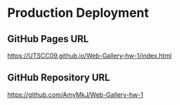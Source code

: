 # Production Deployment

## GitHub Pages URL
https://UTSCC09.github.io/Web-Gallery-hw-1/index.html

## GitHub Repository URL
https://github.com/AmyMkJ/Web-Gallery-hw-1
